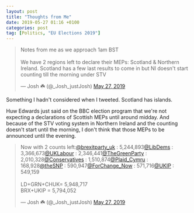 ```yaml
---
layout: post
title: "Thoughts from Me"
date: 2019-05-27 01:16 +0100
categories: post
tag: [Politics, "EU Elections 2019"]
---
```


<blockquote class="twitter-tweet"><p lang="en" dir="ltr">Notes from me as we approach 1am BST<br><br>We have 2 regions left to declare their MEPs: Scotland &amp; Northern Ireland. Scotland has a few last results to come in but NI doesn&#39;t start counting till the morning under STV</p>&mdash; Josh ☘️ (@_Josh_justJosh) <a href="https://twitter.com/_Josh_justJosh/status/1132801844827348992?ref_src=twsrc%5Etfw">May 27, 2019</a></blockquote> <script async src="https://platform.twitter.com/widgets.js" charset="utf-8"></script>

Something I hadn't considered when I tweeted. Scotland has islands.

Huw Edwards just said on the BBC election program that we're not expecting a declarations of Scottish MEPs until around midday. And because of the STV voting system in Northern Ireland and the counting doesn't start until the morning, I don't think that those MEPs to be announced until the evening.

<blockquote class="twitter-tweet"><p lang="en" dir="ltr">Now with 2 counts left:<a href="https://twitter.com/brexitparty_uk?ref_src=twsrc%5Etfw">@brexitparty_uk</a> : 5,244,893<a href="https://twitter.com/LibDems?ref_src=twsrc%5Etfw">@LibDems</a> : 3,366,673<a href="https://twitter.com/UKLabour?ref_src=twsrc%5Etfw">@UKLabour</a> : 2,346,441<a href="https://twitter.com/TheGreenParty?ref_src=twsrc%5Etfw">@TheGreenParty</a> : 2,010,328<a href="https://twitter.com/Conservatives?ref_src=twsrc%5Etfw">@Conservatives</a> : 1,510,874<a href="https://twitter.com/Plaid_Cymru?ref_src=twsrc%5Etfw">@Plaid_Cymru</a> : 168,928<a href="https://twitter.com/theSNP?ref_src=twsrc%5Etfw">@theSNP</a> : 590,947<a href="https://twitter.com/ForChange_Now?ref_src=twsrc%5Etfw">@ForChange_Now</a> : 571,716<a href="https://twitter.com/UKIP?ref_src=twsrc%5Etfw">@UKIP</a> : 549,159<br><br>LD+GRN+CHUK= 5,948,717<br>BRX+UKIP = 5,794,052</p>&mdash; Josh ☘️ (@_Josh_justJosh) <a href="https://twitter.com/_Josh_justJosh/status/1132810218998513664?ref_src=twsrc%5Etfw">May 27, 2019</a></blockquote> <script async src="https://platform.twitter.com/widgets.js" charset="utf-8"></script>